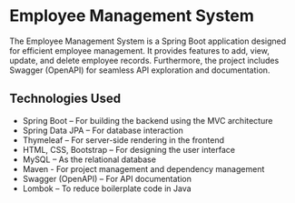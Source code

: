 # Employee Management System

The Employee Management System is a Spring Boot application designed for efficient employee management. It provides features to add, view, update, and delete employee records. Furthermore, the project includes Swagger (OpenAPI) for seamless API exploration and documentation.

## Technologies Used

- Spring Boot – For building the backend using the MVC architecture
- Spring Data JPA – For database interaction
- Thymeleaf – For server-side rendering in the frontend
- HTML, CSS, Bootstrap – For designing the user interface
- MySQL – As the relational database
- Maven - For project management and dependency management
- Swagger (OpenAPI) – For API documentation
- Lombok – To reduce boilerplate code in Java
